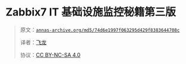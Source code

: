# Zabbix7 IT 基础设施监控秘籍第三版

> 原文：[`annas-archive.org/md5/74d6e1997f063295d429f8383644708c`](https://annas-archive.org/md5/74d6e1997f063295d429f8383644708c)
> 
> 译者：[飞龙](https://github.com/wizardforcel)
> 
> 协议：[CC BY-NC-SA 4.0](http://creativecommons.org/licenses/by-nc-sa/4.0/)